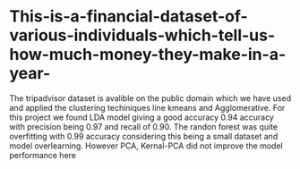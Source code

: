 # This-is-a-financial-dataset-of-various-individuals-which-tell-us-how-much-money-they-make-in-a-year-
The tripadvisor dataset is avalible on the public domain which we have used and applied the clustering techiniques line kmeans and Agglomerative.
For this project we found LDA model giving a good accuracy 0.94 accuracy with precision being 0.97 and recall of 0.90. The randon forest was quite overfitting with 
0.99 accuracy considering this being a small dataset and model overlearning. However PCA, Kernal-PCA did not improve the model performance here
